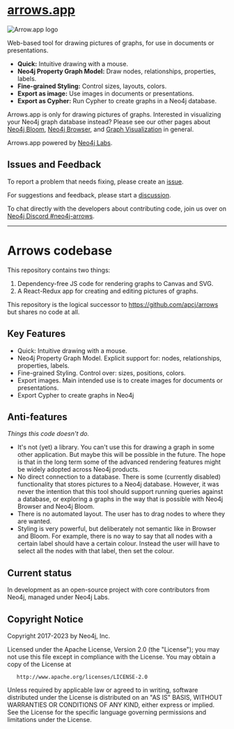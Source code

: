 # [arrows.app](https://arrows.neo4jlabs.com/)

![Arrow.app logo](https://arrows.neo4jlabs.com/arrows_logo.svg)

Web-based tool for drawing pictures of graphs, for use in documents or presentations.

* **Quick:** Intuitive drawing with a mouse.
* **Neo4j Property Graph Model:** Draw nodes, relationships, properties, labels.
* **Fine-grained Styling:** Control sizes, layouts, colors.
* **Export as image:** Use images in documents or presentations.
* **Export as Cypher:** Run Cypher to create graphs in a Neo4j database.

Arrows.app is only for drawing pictures of graphs.
Interested in visualizing your Neo4j graph database instead? Please see our other pages about
[Neo4j Bloom](https://neo4j.com/bloom/),
[Neo4j Browser](https://neo4j.com/developer/neo4j-browser/),
and [Graph Visualization](https://neo4j.com/developer/tools-graph-visualization/) in general.

Arrows.app powered by [Neo4j Labs](https://neo4j.com/labs/).

## Issues and Feedback

To report a problem that needs fixing, please create an [issue](https://github.com/neo4j-labs/arrows.app/issues).

For suggestions and feedback, please start a [discussion](https://github.com/neo4j-labs/arrows.app/discussions).

To chat directly with the developers about contributing code, join us over on [Neo4j Discord #neo4j-arrows](https://discord.gg/neo4j).

---

# Arrows codebase

This repository contains two things:

1) Dependency-free JS code for rendering graphs to Canvas and SVG.
1) A React-Redux app for creating and editing pictures of graphs.

This repository is the logical successor to https://github.com/apcj/arrows but shares
no code at all.

## Key Features

* Quick: Intuitive drawing with a mouse.
* Neo4j Property Graph Model. Explicit support for: nodes, relationships, properties, labels.
* Fine-grained Styling. Control over: sizes, positions, colors.
* Export images. Main intended use is to create images for documents or presentations.
* Export Cypher to create graphs in Neo4j

## Anti-features

_Things this code doesn't do._

* It's not (yet) a library. You can't use this for drawing a graph in some other application.
  But maybe this will be possible in the future. The hope is that in the long term some of the
  advanced rendering features might be widely adopted across Neo4j products.
* No direct connection to a database. There is some (currently disabled) functionality that 
  stores pictures to a Neo4j database. However, it was never the intention that this tool should
  support running queries against a database, or exploring a graphs in the way that is possible
  with Neo4j Browser and Neo4j Bloom.
* There is no automated layout. The user has to drag nodes to where they are wanted.
* Styling is very powerful, but deliberately not semantic like in Browser and Bloom. For example,
  there is no way to say that all nodes with a certain label should have a certain colour.
  Instead the user will have to select all the nodes with that label, then set the colour.

## Current status

In development as an open-source project with core contributors from Neo4j, managed under Neo4j Labs.

## Copyright Notice

Copyright 2017-2023 by Neo4j, Inc.

   Licensed under the Apache License, Version 2.0 (the "License");
   you may not use this file except in compliance with the License.
   You may obtain a copy of the License at

       http://www.apache.org/licenses/LICENSE-2.0

   Unless required by applicable law or agreed to in writing, software
   distributed under the License is distributed on an "AS IS" BASIS,
   WITHOUT WARRANTIES OR CONDITIONS OF ANY KIND, either express or implied.
   See the License for the specific language governing permissions and
   limitations under the License.
